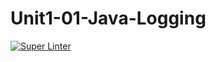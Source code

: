 # Unit1-01-Java-Logging

[![Super Linter](https://github.com/ICS4U-Programming-Keiden-B/Unit1-01-Java-Logging/actions/workflows/main.yml/badge.svg)](https://github.com/ICS4U-Programming-Keiden-B/Unit1-01-Java-Logging/actions/workflows/main.yml)
